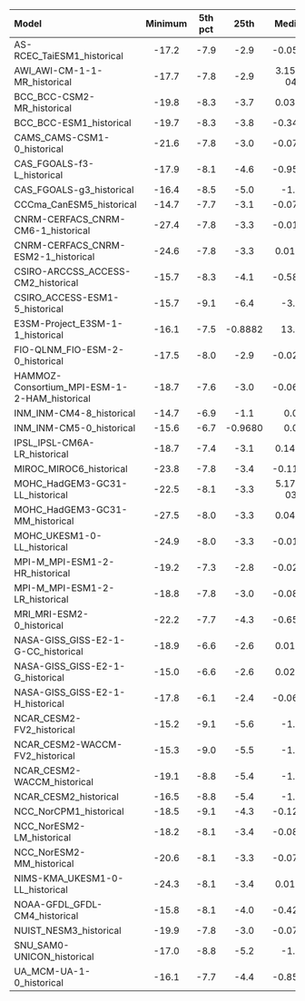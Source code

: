 Model | Minimum | 5th pct | 25th | Median | 75th | 95th pct | Maximum
 :-- |  :--:  |  :--:  |  :--:  |  :--:  |  :--:  |  :--:  |  :--: 
AS-RCEC_TaiESM1_historical |   -17.2 |    -7.9 |    -2.9 | -0.0542 |     2.8 |     9.2 |    22.3
AWI_AWI-CM-1-1-MR_historical |   -17.7 |    -7.8 |    -2.9 |  3.15e-04 |     2.8 |     8.7 |    17.5
BCC_BCC-CSM2-MR_historical |   -19.8 |    -8.3 |    -3.7 |  0.0320 |     3.5 |     9.4 |    17.9
BCC_BCC-ESM1_historical |   -19.7 |    -8.3 |    -3.8 | -0.3467 |     3.0 |     9.3 |    16.8
CAMS_CAMS-CSM1-0_historical |   -21.6 |    -7.8 |    -3.0 | -0.0735 |     2.8 |     8.7 |    17.5
CAS_FGOALS-f3-L_historical |   -17.9 |    -8.1 |    -4.6 | -0.9509 |     2.5 |     7.8 |    15.9
CAS_FGOALS-g3_historical |   -16.4 |    -8.5 |    -5.0 |    -1.0 |     2.7 |     8.2 |    16.1
CCCma_CanESM5_historical |   -14.7 |    -7.7 |    -3.1 | -0.0738 |     2.7 |     8.1 |    15.2
CNRM-CERFACS_CNRM-CM6-1_historical |   -27.4 |    -7.8 |    -3.3 | -0.0104 |     3.3 |     8.5 |    18.6
CNRM-CERFACS_CNRM-ESM2-1_historical |   -24.6 |    -7.8 |    -3.3 |  0.0141 |     3.3 |     8.5 |    21.4
CSIRO-ARCCSS_ACCESS-CM2_historical |   -15.7 |    -8.3 |    -4.1 | -0.5870 |     2.6 |     8.1 |    16.0
CSIRO_ACCESS-ESM1-5_historical |   -15.7 |    -9.1 |    -6.4 |    -3.2 |  0.3420 |     4.9 |    15.1
E3SM-Project_E3SM-1-1_historical |   -16.1 |    -7.5 | -0.8882 |    13.7 |  9.97e+36 |  9.97e+36 |  9.97e+36
FIO-QLNM_FIO-ESM-2-0_historical |   -17.5 |    -8.0 |    -2.9 | -0.0287 |     2.9 |     9.3 |    21.8
HAMMOZ-Consortium_MPI-ESM-1-2-HAM_historical |   -18.7 |    -7.6 |    -3.0 | -0.0693 |     2.7 |     8.3 |    17.4
INM_INM-CM4-8_historical |   -14.7 |    -6.9 |    -1.1 | 0.0 |  0.6889 |     5.2 |    13.7
INM_INM-CM5-0_historical |   -15.6 |    -6.7 | -0.9680 | 0.0 |  0.7309 |     5.1 |    13.0
IPSL_IPSL-CM6A-LR_historical |   -18.7 |    -7.4 |    -3.1 |  0.1492 |     3.2 |     8.0 |    17.0
MIROC_MIROC6_historical |   -23.8 |    -7.8 |    -3.4 | -0.1191 |     3.1 |     8.2 |    23.3
MOHC_HadGEM3-GC31-LL_historical |   -22.5 |    -8.1 |    -3.3 |  5.17e-03 |     3.3 |     8.6 |    19.3
MOHC_HadGEM3-GC31-MM_historical |   -27.5 |    -8.0 |    -3.3 |  0.0466 |     3.3 |     8.4 |    20.2
MOHC_UKESM1-0-LL_historical |   -24.9 |    -8.0 |    -3.3 | -0.0164 |     3.2 |     8.5 |    20.5
MPI-M_MPI-ESM1-2-HR_historical |   -19.2 |    -7.3 |    -2.8 | -0.0243 |     2.6 |     8.2 |    17.8
MPI-M_MPI-ESM1-2-LR_historical |   -18.8 |    -7.8 |    -3.0 | -0.0840 |     2.7 |     8.5 |    18.2
MRI_MRI-ESM2-0_historical |   -22.2 |    -7.7 |    -4.3 | -0.6517 |     2.8 |     8.4 |    17.8
NASA-GISS_GISS-E2-1-G-CC_historical |   -18.9 |    -6.6 |    -2.6 |  0.0184 |     2.4 |     6.2 |    18.0
NASA-GISS_GISS-E2-1-G_historical |   -15.0 |    -6.6 |    -2.6 |  0.0236 |     2.4 |     6.2 |    16.8
NASA-GISS_GISS-E2-1-H_historical |   -17.8 |    -6.1 |    -2.4 | -0.0634 |     2.1 |     5.6 |    18.4
NCAR_CESM2-FV2_historical |   -15.2 |    -9.1 |    -5.6 |    -1.4 |     2.5 |     8.5 |    16.8
NCAR_CESM2-WACCM-FV2_historical |   -15.3 |    -9.0 |    -5.5 |    -1.4 |     2.4 |     8.4 |    16.9
NCAR_CESM2-WACCM_historical |   -19.1 |    -8.8 |    -5.4 |    -1.4 |     2.4 |     8.4 |    17.0
NCAR_CESM2_historical |   -16.5 |    -8.8 |    -5.4 |    -1.4 |     2.5 |     8.4 |    17.5
NCC_NorCPM1_historical |   -18.5 |    -9.1 |    -4.3 | -0.1257 |     3.7 |     9.3 |    18.0
NCC_NorESM2-LM_historical |   -18.2 |    -8.1 |    -3.4 | -0.0800 |     3.1 |     9.1 |    17.0
NCC_NorESM2-MM_historical |   -20.6 |    -8.1 |    -3.3 | -0.0723 |     3.0 |     8.9 |    18.9
NIMS-KMA_UKESM1-0-LL_historical |   -24.3 |    -8.1 |    -3.4 |  0.0130 |     3.3 |     8.5 |    18.5
NOAA-GFDL_GFDL-CM4_historical |   -15.8 |    -8.1 |    -4.0 | -0.4204 |     2.7 |     8.4 |    16.0
NUIST_NESM3_historical |   -19.9 |    -7.8 |    -3.0 | -0.0702 |     2.8 |     8.9 |    18.5
SNU_SAM0-UNICON_historical |   -17.0 |    -8.8 |    -5.2 |    -1.3 |     2.4 |     7.8 |    17.7
UA_MCM-UA-1-0_historical |   -16.1 |    -7.7 |    -4.4 | -0.8578 |     3.0 |     9.3 |    18.7
